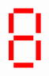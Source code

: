 <svg width="100" height="150" xmlns="http://www.w3.org/2000/svg">
    <!-- Segments -->
    <rect x="30" y="10" width="40" height="10" fill="red" /> <!-- Segment A -->
    <rect x="75" y="20" width="10" height="40" fill="red" /> <!-- Segment B -->
    <rect x="75" y="75" width="10" height="40" fill="red" /> <!-- Segment C -->
    <rect x="30" y="120" width="40" height="10" fill="red" /> <!-- Segment D -->
    <rect x="20" y="75" width="10" height="40" fill="red" /> <!-- Segment E -->
    <rect x="20" y="20" width="10" height="40" fill="red" /> <!-- Segment F -->
    <rect x="30" y="65" width="40" height="10" fill="red" /> <!-- Segment G -->
</svg>
